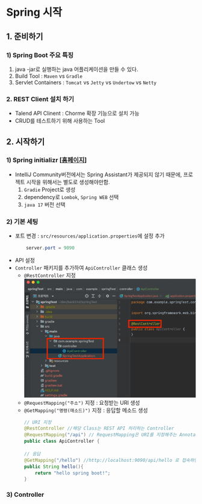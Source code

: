 # Spring 시작
## 1. 준비하기
### 1) Spring Boot 주요 특징
1. java -jar로 실행하는 java 어플리케이션을 만들 수 있다.
2. Build Tool : `Maven` vs `Gradle`
3. Servlet Containers : `Tomcat` vs `Jetty` vs `Undertow` vs `Netty`

### 2. REST Client 설치 하기
- Talend API Clinent :  Chorme 확장 기능으로 설치 가능
- CRUD를 테스트하기 위해 사용하는 Tool

## 2. 시작하기

### 1) Spring initializr [[홈페이지](https://start.spring.io)]
- IntelliJ Community버전에서는 Spring Assistant가 제공되지 않기 때문에, 프로젝트 시작을 위해서는 별도로 생성해야만함.
    1. `Gradie` Project로 생성
    2. dependency로 `Lombok`, `Spring WEB` 선택 
    3. `java 17` 버전 선택

### 2) 기본 세팅
- 포트 변경 : `src/resources/application.properties`에 설정 추가
    ```java
        server.port = 9090
    ```
- API 설정
- `Controller` 패키지를 추가하여 `ApiController` 클래스 생성
    - `@RestController` 지정
    ![](../rcs/1.png)
    - `@RequestMapping("주소")` 지정 : 요청받는 URI 생성
    - `@GetMapping("명령(매소드)")` 지정 : 응답할 메소드 생성
        ```java
        // URI 지정
        @RestController //해당 Class는 REST API 처리하는 Controller
        @RequestMapping("/api") // RequestMapping은 URI를 지정해주는 Annotation
        public class ApiController {

        // 응답
        @GetMapping("/hello") //http://localhost:9090/api/hello 로 접속하면 출력 가능!
        public String hello(){
            return "hello spring boot!";
        }
        ```
### 3) Controller

